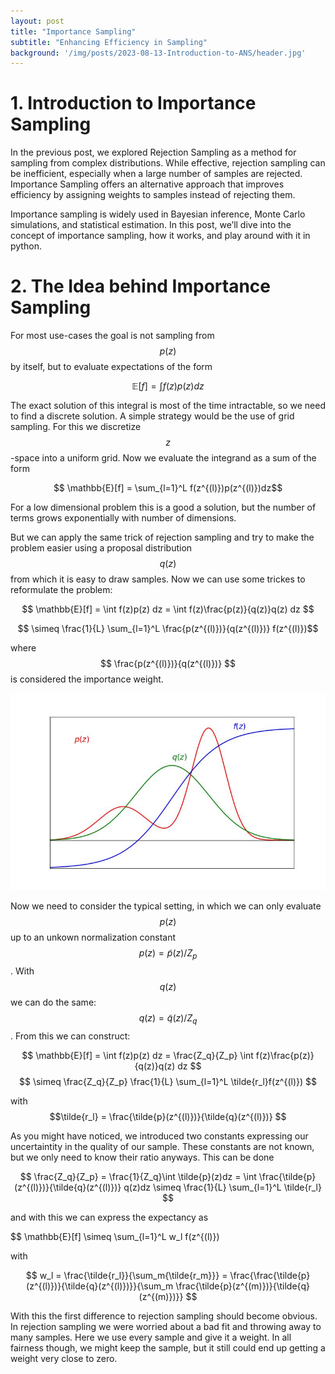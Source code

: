 ```yaml
---
layout: post
title: "Importance Sampling"
subtitle: "Enhancing Efficiency in Sampling"
background: '/img/posts/2023-08-13-Introduction-to-ANS/header.jpg'
---
```

# 1. Introduction to Importance Sampling

In the previous post, we explored Rejection Sampling as a method for sampling from complex distributions. While effective, rejection sampling can be inefficient, especially when a large number of samples are rejected. Importance Sampling offers an alternative approach that improves efficiency by assigning weights to samples instead of rejecting them.

Importance sampling is widely used in Bayesian inference, Monte Carlo simulations, and statistical estimation. In this post, we’ll dive into the concept of importance sampling, how it works, and play around with it in python.

# 2. The Idea behind Importance Sampling

For most use-cases the goal is not sampling from $$p(z)$$ by itself, but to evaluate expectations of the form

$$ \mathbb{E}[f] = \int f(z)p(z) dz $$

The exact solution of this integral is most of the time intractable, so we need to find a discrete solution. A simple strategy would be the use of grid sampling. For this we discretize $$z$$-space into a uniform grid. Now we evaluate the integrand as a sum of the form 

$$ \mathbb{E}[f] = \sum_{l=1}^L f(z^{(l)})p(z^{(l)})dz$$

For a low dimensional problem this is a good a solution, but the number of terms grows exponentially with number of dimensions.

But we can apply the same trick of rejection sampling and try to make the problem easier using a proposal distribution $$q(z)$$ from which it is easy to draw samples. Now we can use some trickes to reformulate the problem:

$$ \mathbb{E}[f] = \int f(z)p(z) dz = \int f(z)\frac{p(z)}{q(z)}q(z) dz $$ 

$$ \simeq \frac{1}{L} \sum_{l=1}^L \frac{p(z^{(l)})}{q(z^{(l)})} f(z^{(l)})$$ 

where $$ \frac{p(z^{(l)})}{q(z^{(l)})} $$ is considered the importance weight.

![Imagetext](img/posts/2024-08-19-Importance-Sampling.md/importanceSamplingIdea.jpg)

Now we need to consider the typical setting, in which we can only evaluate $$p(z)$$ up to an unkown normalization constant $$p(z) = \tilde{p}(z)/Z_p$$. With $$q(z)$$ we can do the same: $$q(z) =\tilde{q}(z)/Z_q$$. From this we can construct:

$$ \mathbb{E}[f] = \int f(z)p(z) dz = \frac{Z_q}{Z_p} \int f(z)\frac{p(z)}{q(z)}q(z) dz $$
$$ \simeq \frac{Z_q}{Z_p} \frac{1}{L} \sum_{l=1}^L \tilde{r_l}f(z^{(l)}) $$

with $$\tilde{r_l} = \frac{\tilde{p}(z^{(l)})}{\tilde{q}(z^{(l)})} $$

As you might have noticed, we introduced two constants expressing our uncertaintity in the quality of our sample. These constants are not known, but we only need to know their ratio anyways. This can be done

$$ \frac{Z_q}{Z_p} = \frac{1}{Z_q}\int \tilde{p}(z)dz = \int \frac{\tilde{p}(z^{(l)})}{\tilde{q}(z^{(l)})} q(z)dz \simeq \frac{1}{L} \sum_{l=1}^L \tilde{r_l} $$

and with this we can express the expectancy as

$$ \mathbb{E}[f] \simeq \sum_{l=1}^L w_l f(z^{(l)})

with

$$ w_l = \frac{\tilde{r_l}}{\sum_m{\tilde{r_m}}} = \frac{\frac{\tilde{p}(z^{(l)})}{\tilde{q}(z^{(l)})}}{\sum_m \frac{\tilde{p}(z^{(m)})}{\tilde{q}(z^{(m)})}} $$

With this the first difference to rejection sampling should become obvious. In rejection sampling we were worried about a bad fit and throwing away to many samples. Here we use every sample and give it a weight. In all fairness though, we might keep the sample, but it still could end up getting a weight very close to zero.

